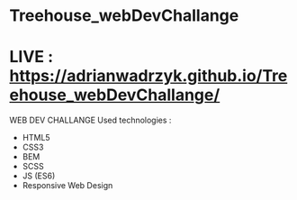 # Treehouse_webDevChallange
# LIVE : https://adrianwadrzyk.github.io/Treehouse_webDevChallange/
WEB DEV CHALLANGE 
Used technologies : 
- HTML5
- CSS3
- BEM
- SCSS
- JS (ES6)
- Responsive Web Design

